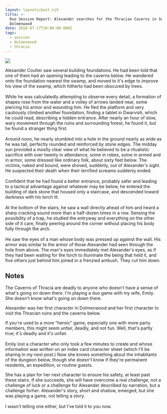 ```yaml
---
layout: layouts/post.njk
title: >-
  Duo Session Report: Alexander searches for the Thracian Caverns in Southern
  Dolmenwood
date: 2018-07-17T20:06:00.000Z
tags:
  - session
  - dolmenwood
  - thracia
---
```

![](/images/thracia.jpg)

Alexander Coulter saw several building foundations. He had been told that one of them had an opening leading to the caverns below. He wandered onto the foundation nearest the swamp, and moved to it's edge to improve his view of the swamp, which hitherto had been obscured by trees.\
\
While he was calculatedly attempting to observe every detail, a formation of shapes rose from the water and a volley of arrows landed near, some piercing his armor and wounding him. He fled the platform and very cautiously climbed another foundation, finding a tablet in Dwarvish, which he could read, describing a hidden entrance. After nearly an hour of slow, wary movement through the ruins and surrounding forest, he found it, but he found a stranger thing first.\
\
Around noon, he nearly stumbled into a hole in the ground nearly as wide as he was tall, perfectly rounded and reinforced by stone edges. The midday sun provided a mostly clear view of what he believed to be a ritualistic sacrifice with over twenty in attendance, some in robes, some in armed and in armor, some dressed like ordinary folk, about sixty feet below. The victims, naked and bound, were shoved, suddenly, out of Alexander's sight. He suspected their death when their terrified screams suddenly ended.\
\
Confident that he had found a better entrance, probably safer and leading to a tactical advantage against whatever may be below, he entered the building of dark stone that housed only a staircase, and descended toward darkness with his torch lit.\
\
At the bottom of the stairs, he saw a wall directly ahead of him and heard a sharp cracking sound more than a half-dozen times in a row. Sensing the possibility of a trap, he studied the entryway and everything on the other side of it care, finally peering around the corner without placing his body fully through the arch.\
\
He saw the eyes of a man whose body was pressed up against the wall. His armor was similar to the armor of those Alexander had seen through the hole from above. The man's eyes immediately met Alexander's eyes, as if they had been waiting for the torch to illuminate the being that held it, and five others just behind him joined in a frenzied ambush. They cut him down.

## Notes

The Caverns of Thracia are deadly to anyone who doesn't have a sense of what's going on down there. I'm playing a duo game with my wife, Emily. She doesn't know what's going on down there.

Alexander was her first character in Dolmenwood and her first character to visit the Thracian ruins and the caverns below.

If you're used to a more "heroic" game, especially one with more party members, this might seem unfair, deadly, and not fun. Well, that's partly true; it's deadly and it's unfair.\
\
Emily lost a character who only took a few minutes to create and whose information was written on an index card character sheet (which I'll be sharing in my next post.) Now she knows something about the inhabitants of the dungeon below, though she doesn't know if they're permanent residents, an expedition, or routine guests.

She has a plan for her next character to ensure his safety, at least past these stairs. If she succeeds, she will have overcome a real challenge, not a challenge of luck or a challenge for Alexander described by narration, but a challenge for*her*. Alexander's story, short and shallow, emerged, but she was playing a game, not telling a story.\
\
I wasn't telling one either, but I've told it to you now.
